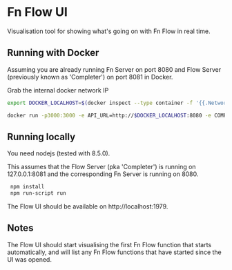 # Fn Flow  UI  

Visualisation tool for showing what's going on with Fn Flow in real time. 

## Running with Docker

Assuming you are already running Fn Server on port 8080 and Flow Server (previously known as 'Completer') on port 8081 in Docker.

Grab the internal docker network IP 
```bash
export DOCKER_LOCALHOST=$(docker inspect --type container -f '{{.NetworkSettings.Gateway}}' functions)
```

```bash 
docker run -p3000:3000 -e API_URL=http://$DOCKER_LOCALHOST:8080 -e COMPLETER_BASE_URL=http://$DOCKER_LOCALHOST:8081 fnproject/flow:ui
```

## Running locally 

You need nodejs (tested with 8.5.0).

This assumes that the Flow Server (pka 'Completer') is running on 127.0.0.1:8081 and the corresponding Fn Server is running on 8080.

```bash
 npm install 
 npm run-script run 
```

The Flow UI should be available on http://localhost:1979.


## Notes
 
The Flow UI should start visualising the first Fn Flow function that starts automatically, and will list any Fn Flow functions that have started since the UI was opened. 
 

